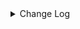 <details><summary> Change Log </summary>

| Change | Commit | Version |
| --- | --- | --- |
|[Improve] restruct connector common options (#8634)|https://github.com/apache/seatunnel/commit/f3499a6ee|2.3.10|
|[Improve][dist]add shade check rule (#8136)|https://github.com/apache/seatunnel/commit/51ef80001|2.3.9|
|[Feature][Restapi] Allow metrics information to be associated to logical plan nodes (#7786)|https://github.com/apache/seatunnel/commit/6b7c53d03|2.3.9|
|[Improve][API] Make sure the table name in TablePath not be null (#7252)|https://github.com/apache/seatunnel/commit/764d8b0bc|2.3.7|
|[Feature][Kafka] Support multi-table source read  (#5992)|https://github.com/apache/seatunnel/commit/60104602d|2.3.6|
|[PulsarSource]Improve pulsar throughput performance. (#6234)|https://github.com/apache/seatunnel/commit/37461f4f3|2.3.4|
|[Feature][Connector-v2][PulsarSink]Add Pulsar Sink Connector. (#4382)|https://github.com/apache/seatunnel/commit/543d2c508|2.3.4|
|[Chore] Remove useless DeserializationFormatFactory and its implement (#5880)|https://github.com/apache/seatunnel/commit/f0511544f|2.3.4|
|fix: update IDENTIFIER = Pulsar for pulsar-datasource on project:seatunnel-web (#5852)|https://github.com/apache/seatunnel/commit/3b6de3743|2.3.4|
|[Improve][Common] Introduce new error define rule (#5793)|https://github.com/apache/seatunnel/commit/9d1b2582b|2.3.4|
|Support config column/primaryKey/constraintKey in schema (#5564)|https://github.com/apache/seatunnel/commit/eac76b4e5|2.3.4|
|[Improve][CheckStyle] Remove useless &#x27;SuppressWarnings&#x27; annotation of checkstyle. (#5260)|https://github.com/apache/seatunnel/commit/51c0d709b|2.3.4|
|[Hotfix] Fix com.google.common.base.Preconditions to seatunnel shade one (#5284)|https://github.com/apache/seatunnel/commit/ed5eadcf7|2.3.3|
|[Feature][Json-format] support read format for pulsar (#4111)|https://github.com/apache/seatunnel/commit/7d61ae93e|2.3.2|
|[hotfix][pulsar] Fix the bug that can&#x27;t consume messages all the time. (#4125)|https://github.com/apache/seatunnel/commit/a6705cc5b|2.3.2|
|[Feature] add cdc multiple table support &amp; fix zeta bug|https://github.com/apache/seatunnel/commit/533ff2c2f|2.3.1|
|[hotfix][pulsar] PulsarSource consumer ack exception. (#4237)|https://github.com/apache/seatunnel/commit/9725d675d|2.3.1|
|Merge branch &#x27;dev&#x27; into merge/cdc|https://github.com/apache/seatunnel/commit/4324ee191|2.3.1|
|[Improve][Project] Code format with spotless plugin.|https://github.com/apache/seatunnel/commit/423b58303|2.3.1|
|[Improve][Connector-v2][Pulsar] Set the name of the pulsar consumption thread. (#4182)|https://github.com/apache/seatunnel/commit/e567203f7|2.3.1|
|[improve][api] Refactoring schema parse (#4157)|https://github.com/apache/seatunnel/commit/b2f573a13|2.3.1|
|[Improve][build] Give the maven module a human readable name (#4114)|https://github.com/apache/seatunnel/commit/d7cd60105|2.3.1|
|[Improve][Project] Code format with spotless plugin. (#4101)|https://github.com/apache/seatunnel/commit/a2ab16656|2.3.1|
|[Bug][Connector-v2][PulsarSource]Fix pulsar option topic-pattern bug. (#3989)|https://github.com/apache/seatunnel/commit/aee2c580e|2.3.1|
|[Feature][Connector] add get source method to all source connector (#3846)|https://github.com/apache/seatunnel/commit/417178fb8|2.3.1|
|[Feature][API &amp; Connector &amp; Doc] add parallelism and column projection interface (#3829)|https://github.com/apache/seatunnel/commit/b9164b8ba|2.3.1|
|[Improve][Connector-V2][Pulsar] Unified exception for Pulsar source &amp;… (#3590)|https://github.com/apache/seatunnel/commit/4fe932341|2.3.0|
|[Hotfix][OptionRule] Fix option rule about all connectors (#3592)|https://github.com/apache/seatunnel/commit/226dc6a11|2.3.0|
|[Hotfix][Connector-V2][Pulsar] fix conditional options (#3504)|https://github.com/apache/seatunnel/commit/0066affac|2.3.0|
|[Feature][Connector][pulsar] expose configurable options in Pulsar (#3341)|https://github.com/apache/seatunnel/commit/200faa7c2|2.3.0|
|[Connector] [Dependency] Add Miss Dependency Cassandra And Change Kudu Plugin Name (#3432)|https://github.com/apache/seatunnel/commit/6ac6a0a0c|2.3.0|
|[chore] fix pulsar consumer comment error (#3356)|https://github.com/apache/seatunnel/commit/91e632c52|2.3.0|
|[Connector-V2] [ElasticSearch] Add ElasticSearch Source/Sink Factory (#3325)|https://github.com/apache/seatunnel/commit/38254e3f2|2.3.0|
|[hotfix][connector][pulsar] Fix not being able to mark #noMoreNewSplits when restoring (#2945)|https://github.com/apache/seatunnel/commit/5ad69076b|2.3.0-beta|
|Move Handover to common module (#2877)|https://github.com/apache/seatunnel/commit/d94a874bc|2.3.0-beta|
|[hotfix][connector-v2] fix pulsar source exceptions (#2820)|https://github.com/apache/seatunnel/commit/8ff0ba701|2.2.0-beta|
|[#2606]Dependency management split (#2630)|https://github.com/apache/seatunnel/commit/fc047be69|2.2.0-beta|
|[SeaTunnel]Simply seatunnel package pipeline. (#2563)|https://github.com/apache/seatunnel/commit/9d88b6221|2.2.0-beta|
|[Improve][Connector-V2] Pulsar support user-defined schema (#2436)|https://github.com/apache/seatunnel/commit/16cabe6a3|2.2.0-beta|
|[improve][UT] Upgrade junit to 5.+ (#2305)|https://github.com/apache/seatunnel/commit/362319ff3|2.2.0-beta|
|StateT of SeaTunnelSource should extend `Serializable` (#2214)|https://github.com/apache/seatunnel/commit/8c426ef85|2.2.0-beta|
|[doc][connector-v2] pulsar source options doc (#2128)|https://github.com/apache/seatunnel/commit/59ce8a2b3|2.2.0-beta|
|[api-draft][Optimize] Optimize module name (#2062)|https://github.com/apache/seatunnel/commit/f79e3112b|2.2.0-beta|

</details>
